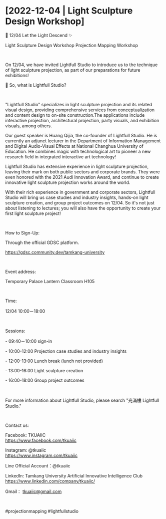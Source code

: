 # [2022-12-04 | Light Sculpture Design Workshop]

🌃 12/04 Let the Light Descend ✨

Light Sculpture Design Workshop Projection Mapping Workshop

&nbsp;

On 12/04, we have invited Lightfull Studio to introduce us to the technique of light sculpture projection, as part of our preparations for future exhibitions!

🤔 So, what is Lightfull Studio?

&nbsp;

"Lightfull Studio" specializes in light sculpture projection and its related visual design, providing comprehensive services from conceptualization and content design to on-site construction.The applications include interactive projection, architectural projection, party visuals, and exhibition visuals, among others.

Our guest speaker is Huang Qijia, the co-founder of Lightfull Studio. He is currently an adjunct lecturer in the Department of Information Management and Digital Audio-Visual Effects at National Changhua University of Education. He combines magic with technological art to pioneer a new research field in integrated interactive art technology!

Lightfull Studio has extensive experience in light sculpture projection, leaving their mark on both public sectors and corporate brands. They were even honored with the 2021 Audi Innovation Award, and continue to create innovative light sculpture projection works around the world.

With their rich experience in government and corporate sectors, Lightfull Studio will bring us case studies and industry insights, hands-on light sculpture creation, and group project outcomes on 12/04. So it's not just about listening to lectures; you will also have the opportunity to create your first light sculpture project!

&nbsp;

How to Sign-Up:

Through the official GDSC platform.

<https://gdsc.community.dev/tamkang-university>

&nbsp;

Event address:

Temporary Palace Lantern Classroom H105

&nbsp;

Time:

12/04 10:00－18:00

&nbsp;

Sessions:

\- 09:40－10:00 sign-in

\- 10:00-12:00 Projection case studies and industry insights

\- 12:00-13:00 Lunch break (lunch not provided)

\- 13:00-16:00 Light sculpture creation

\- 16:00-18:00 Group project outcomes

&nbsp;

For more information about Lightfull Studio, please search "光滿樓 Lightfull Studio."

&nbsp;

Contact us:

Facebook: TKUAIIC <br />https://www.facebook.com/tkuaiic

Instagram: @tkuaiic <br />https://www.instagram.com/tkuaiic

Line Official Account：@tkuaiic

LinkedIn: Tamkang University Artificial Innovative Intelligence Club <br />https://www.linkedin.com/company/tkuaiic/

Gmail： <tkuaiic@gmail.com>

&nbsp;

\#projectionmapping #lightfullstudio
